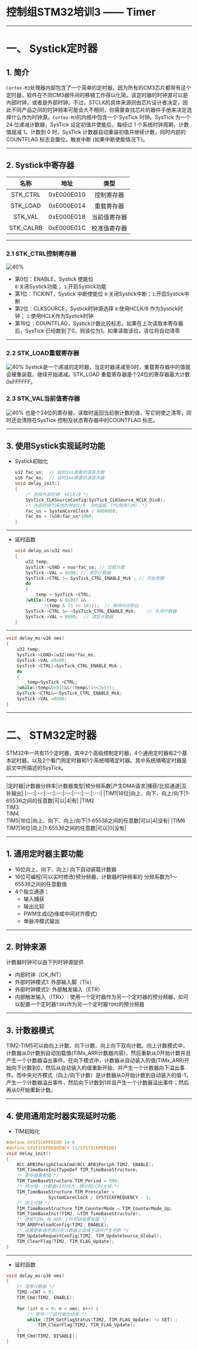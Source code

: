 # 控制组STM32培训3 —— Timer
---
# 一、 Systick定时器
## 1. 简介
`Cortex‐M3`处理器内部包含了一个简单的定时器。因为所有的CM3芯片都带有这个定时器，软件在不同CM3器件间的移植工作得以化简。该定时器的时钟源可以是内部时钟，或者是外部时钟。不过，STCLK的具体来源则由芯片设计者决定，因此不同产品之间的时钟频率可能会大不相同，你需要查找芯片的器件手册来决定选择什么作为时钟源。`Cortex-M3`的内核中包含一个 SysTick 时钟。SysTick 为一个 24 位递减计数器，SysTick 设定初值并使能后，每经过 1 个系统时钟周期，计数值就减 1。计数到 0 时，SysTick 计数器自动重装初值并继续计数，同时内部的 COUNTFLAG 标志会置位，触发中断 (如果中断使能情况下)。

---

## 2. Systick中寄存器
|名称|地址|类型|
|:--:|:--:|:--:|
|STK_CTRL|0xE000E010|控制寄存器|	
|STK_LOAD|0xE000E014|重载寄存器|	
|STK_VAL|0xE000E018|当前值寄存器|	
|STK_CALRB|0xE000E01C|校准值寄存器|

---
### 2.1 STK_CTRL控制寄存器
![40%](/Users/hunto/Downloads/图片%201.png)
* 第0位：ENABLE，Systick 使能位  
`0`:关闭Systick功能； `1`:开启Systick功能	
* 第1位：TICKINT，Systick 中断使能位
`0`:关闭Systick中断；`1`:开启Systick中断
* 第2位：CLKSOURCE，Systick时钟源选择
`0`:使用HCLK/8 作为Systick时钟；
`1`:使用HCLK作为Systick时钟	
* 第16位：COUNTFLAG，Systick计数比较标志，如果在上次读取本寄存器后，SysTick 已经数到了0，则该位为1。如果读取该位，该位将自动清零

---

### 2.2 STK_LOAD重载寄存器
![40%](/Users/hunto/Downloads/图片%202.png)
Systick是一个递减的定时器，当定时器递减至0时，重载寄存器中的值就会被重装载，继续开始递减。STK_LOAD  重载寄存器是个24位的寄存器最大计数0xFFFFFF。

### 2.3 STK_VAL当前值寄存器
![40%](/Users/hunto/Downloads/图片%203.png)
也是个24位的寄存器，读取时返回当前倒计数的值，写它则使之清零，同时还会清除在SysTick 控制及状态寄存器中的COUNTFLAG 标志。

---

## 3. 使用Systick实现延时功能
* Systick初始化
  ```C
  u32 fac_us;  // 延时1ns需要的滴答次数
  u16 fac_ms;  // 延时1ms需要的滴答次数
  void delay_init()
  {
      /* 选择外部时钟  HCLK/8 */
      SysTick_CLKSourceConfig(SysTick_CLKSource_HCLK_Div8);	
      /* 外部时钟为系统时钟的1/8 （8M晶振，CPU频率72M） */
      fac_us = SystemCoreClock / 8000000;	
      fac_ms = (u16)fac_us*1000;
  }	
  ```
---

* 延时函数
  ```C
  void delay_us(u32 nus)
  {		
      u32 temp;	    	 
      SysTick->LOAD = nus*fac_us; // 加载计数	  		 
      SysTick->VAL = 0x00; // 清空计数器
      SysTick->CTRL |= SysTick_CTRL_ENABLE_Msk ; // 开始倒数
      do
      {
          temp = SysTick->CTRL;
      }while((temp & 0x01) && 
             !(temp & (1 << 16)));	// 等待时间到达 
      SysTick->CTRL &= ~SysTick_CTRL_ENABLE_Msk;	// 关闭计数器
      SysTick->VAL = 0X00;  // 清空计数器	 
  }
  ```
  
---
  ```C
  void delay_ms(u16 nms)
  {	 		  	  
      u32 temp;		   
      SysTick->LOAD=(u32)nms*fac_ms;				
      SysTick->VAL =0x00;						
      SysTick->CTRL|=SysTick_CTRL_ENABLE_Msk ;
      do
      {
          temp=SysTick->CTRL;
      }while((temp&0x01)&&!(temp&(1<<16)));		  
      SysTick->CTRL&=~SysTick_CTRL_ENABLE_Msk;	
      SysTick->VAL =0X00;       				 	    
  } 
  ```

---

# 二、 STM32定时器
STM32中一共有11个定时器，其中2个高级控制定时器，4个通用定时器和2个基本定时器，以及2个看门狗定时器和1个系统嘀嗒定时器。其中系统嘀嗒定时器是前文中所描述的SysTick。

---

|定时器|计数器分辨率|计数器类型|预分频系数|产生DMA请求|捕获/比较通道|互补输出|
|:--:|:--:|:--:|:--:|:--:|:--:|:--:|:--:|
|TIM1|16位|向上、向下、向上/向下|1-65536之间的任意数|可以|4|有|
|TIM2<br>TIM3<br>TIM4<br>TIM5|16位|向上、向下、向上/向下|1-65536之间的任意数|可以|4|没有|
|TIM6<br>TIM7|16位|向上|1-65536之间的任意数|可以|0|没有|

---

## 1. 通用定时器主要功能
* 16位向上、向下、向上/ 向下自动装载计数器 
* 16位可编程(可以实时修改)预分频器，计数器时钟频率的
           分频系数为1～65536之间的任意数值 
* 4个独立通道： 
    * 输入捕获 
    * 输出比较 
    * PWM生成(边缘或中间对齐模式) 
    * 单脉冲模式输出 

---

## 2. 时钟来源
计数器时钟可以由下列时钟源提供
* 内部时钟（CK_INT）
* 外部时钟模式1: 外部输入脚（TIx）
* 外部时钟模式2: 外部触发输入（ETR）
* 内部触发输入（ITRx）: 使用一个定时器作为另一个定时器的预分频器，如可以配置一个定时器`TIM1`作为另一个定时器`TIM2`的预分频器

---

## 3. 计数器模式
TIM2-TIM5可以由向上计数、向下计数、向上向下双向计数。向上计数模式中，计数器从0计数到自动加载值(TIMx_ARR计数器内容)，然后重新从0开始计数并且产生一个计数器溢出事件。在向下模式中，计数器从自动装入的值(TIMx_ARR)开始向下计数到0，然后从自动装入的值重新开始，并产生一个计数器向下溢出事件。而中央对齐模式（向上/向下计数）是计数器从0开始计数到自动装入的值-1，产生一个计数器溢出事件，然后向下计数到1并且产生一个计数器溢出事件；然后再从0开始重新计数。

---

## 4. 使用通用定时器实现延时功能
* TIM初始化
```C
#define SYSTICKPERIOD 1e-6
#define SYSTICKFREQUENCY (1/SYSTICKPERIOD)
void delay_init()
{
    RCC_APB1PeriphClockCmd(RCC_APB1Periph_TIM2, ENABLE);
    TIM_TimeBaseInitTypeDef TIM_TimeBaseStructure;
    /* 寄存器重载值 */
    TIM_TimeBaseStructure.TIM_Period = 999;  
    /* 预分频: 计数器+1时间为：预分频/CPU主频 */
    TIM_TimeBaseStructure.TIM_Prescaler = 
    	        SystemCoreClock / SYSTICKFREQUENCY - 1;
    /* 向上计数 */
    TIM_TimeBaseStructure.TIM_CounterMode = TIM_CounterMode_Up;
    TIM_TimeBaseInit(TIM2, &TIM_TimeBaseStructure);
    /* 使能TIMx 在 ARR 上的预装载寄存器 */
    TIM_ARRPreloadConfig(TIM2, ENABLE);
    /* 设置更新请求源只在计数器上溢或下溢时产生中断 */
    TIM_UpdateRequestConfig(TIM2, TIM_UpdateSource_Global);
    TIM_ClearFlag(TIM2, TIM_FLAG_Update);
}
```
---
* 延时函数
```C
void delay_ms(u16 nms)
{	 		  	  
    /* 清零计数器 */
    TIM2->CNT = 0;
    TIM_Cmd(TIM2, ENABLE);
	
    for (int n = 0; n < nms; n++) {
        /* 等待一个延时单位结束 */
        while (TIM_GetFlagStatus(TIM2, TIM_FLAG_Update) != SET) ;
            TIM_ClearFlag(TIM2, TIM_FLAG_Update);
    } 
    TIM_Cmd(TIM2, DISABLE);
} 
```